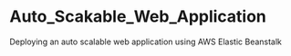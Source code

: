 # Auto_Scakable_Web_Application
Deploying an auto scalable web application using AWS Elastic Beanstalk
